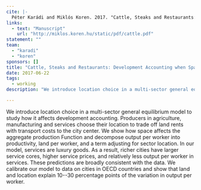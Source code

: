 ```yaml
---
cite: |-
  Péter Karádi and Miklós Koren. 2017. "Cattle, Steaks and Restaurants: Development Accounting when Space Matters"
links:
  - text: "Manuscript"
    url: "http://miklos.koren.hu/static/pdf/cattle.pdf"
statement: ""
team:
  - "karadi"
  - "koren"
sponsors: []
title: "Cattle, Steaks and Restaurants: Development Accounting when Space Matters"
date: 2017-06-22
tags:
  - working
description: "We introduce location choice in a multi-sector general equilibrium model to study how it affects development accounting. Producers in agriculture, manufacturing and services choose their location to trade off land rents with transport costs to the city center. We show how space affects the aggregate production Function and decompose output per worker into productivity, land per worker, and a term adjusting for sector location. In our model, services are luxury goods. As a result, richer cities have larger service cores, higher service prices, and relatively less output per worker in services. These predictions are broadly consistent with the data. We calibrate our model to data on cities in OECD countries and show that land and location explain 10--30 percentage points of the variation in output per worker.\n"

---
```


We introduce location choice in a multi-sector general equilibrium model to study how it affects development accounting. Producers in agriculture, manufacturing and services choose their location to trade off land rents with transport costs to the city center. We show how space affects the aggregate production Function and decompose output per worker into productivity, land per worker, and a term adjusting for sector location. In our model, services are luxury goods. As a result, richer cities have larger service cores, higher service prices, and relatively less output per worker in services. These predictions are broadly consistent with the data. We calibrate our model to data on cities in OECD countries and show that land and location explain 10--30 percentage points of the variation in output per worker.

